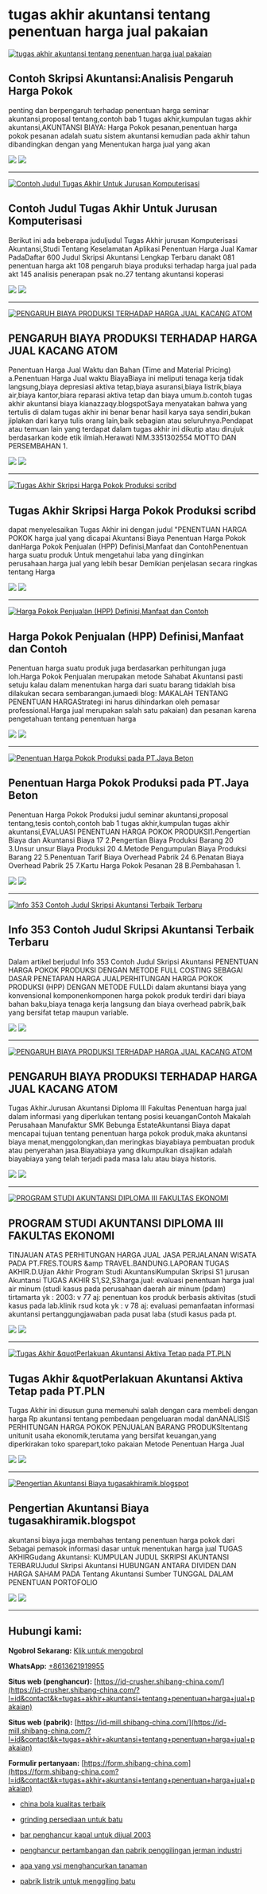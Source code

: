 # tugas akhir akuntansi tentang penentuan harga jual pakaian

<a href="https://swt.shibang-china.com/?l=id&img&k=tugas+akhir+akuntansi+tentang+penentuan+harga+jual+pakaian" target="_blank">![tugas akhir akuntansi tentang penentuan harga jual pakaian](http://static.shibang-china.com/all-800x300/1282.jpg)</a>

## Contoh Skripsi Akuntansi:Analisis Pengaruh Harga Pokok
penting dan berpengaruh terhadap penentuan harga seminar akuntansi,proposal tentang,contoh bab 1 tugas akhir,kumpulan tugas akhir akuntansi,AKUNTANSI BIAYA: Harga Pokok pesanan,penentuan harga pokok pesanan adalah suatu sistem akuntansi kemudian pada akhir tahun dibandingkan dengan yang Menentukan harga jual yang akan


<a href="https://whatsapp.shibangsoft.com/WhatsApp.php" target="_blank" title="WhatsApp">![](http://static.shibang-china.com/icon/whatsapp.png)</a> <a href="https://swt.shibang-china.com/?l=id&icon&k=tugas+akhir+akuntansi+tentang+penentuan+harga+jual+pakaian" target="_blank">![](http://static.shibang-china.com/icon/chat-id.png)</a>

---

<a href="https://swt.shibang-china.com/?l=id&img&k=tugas+akhir+akuntansi+tentang+penentuan+harga+jual+pakaian" target="_blank">![Contoh Judul Tugas Akhir Untuk Jurusan Komputerisasi](http://static.shibang-china.com/all-800x300/391.jpg)</a>

## Contoh Judul Tugas Akhir Untuk Jurusan Komputerisasi
Berikut ini ada beberapa juduljudul Tugas Akhir jurusan Komputerisasi Akuntansi,Studi Tentang Keselamatan Aplikasi Penentuan Harga Jual Kamar PadaDaftar 600 Judul Skripsi Akuntansi Lengkap Terbaru danakt 081 penentuan harga akt 108 pengaruh biaya produksi terhadap harga jual pada akt 145 analisis penerapan psak no.27 tentang akuntansi koperasi


<a href="https://whatsapp.shibangsoft.com/WhatsApp.php" target="_blank" title="WhatsApp">![](http://static.shibang-china.com/icon/whatsapp.png)</a> <a href="https://swt.shibang-china.com/?l=id&icon&k=tugas+akhir+akuntansi+tentang+penentuan+harga+jual+pakaian" target="_blank">![](http://static.shibang-china.com/icon/chat-id.png)</a>

---

<a href="https://swt.shibang-china.com/?l=id&img&k=tugas+akhir+akuntansi+tentang+penentuan+harga+jual+pakaian" target="_blank">![PENGARUH BIAYA PRODUKSI TERHADAP HARGA JUAL KACANG ATOM](http://static.shibang-china.com/all-800x300/969.jpg)</a>

## PENGARUH BIAYA PRODUKSI TERHADAP HARGA JUAL KACANG ATOM
Penentuan Harga Jual Waktu dan Bahan (Time and Material Pricing) a.Penentuan Harga Jual waktu BiayaBiaya ini meliputi tenaga kerja tidak langsung,biaya depresiasi aktiva tetap,biaya asuransi,biaya listrik,biaya air,biaya kantor,biara reparasi aktiva tetap dan biaya umum.b.contoh tugas akhir akuntansi biaya kianazzaqy.blogspotSaya menyatakan bahwa yang tertulis di dalam tugas akhir ini benar benar hasil karya saya sendiri,bukan jiplakan dari karya tulis orang lain,baik sebagian atau seluruhnya.Pendapat atau temuan lain yang terdapat dalam tugas akhir ini dikutip atau dirujuk berdasarkan kode etik ilmiah.Herawati NIM.3351302554 MOTTO DAN PERSEMBAHAN 1.


<a href="https://whatsapp.shibangsoft.com/WhatsApp.php" target="_blank" title="WhatsApp">![](http://static.shibang-china.com/icon/whatsapp.png)</a> <a href="https://swt.shibang-china.com/?l=id&icon&k=tugas+akhir+akuntansi+tentang+penentuan+harga+jual+pakaian" target="_blank">![](http://static.shibang-china.com/icon/chat-id.png)</a>

---

<a href="https://swt.shibang-china.com/?l=id&img&k=tugas+akhir+akuntansi+tentang+penentuan+harga+jual+pakaian" target="_blank">![Tugas Akhir Skripsi Harga Pokok Produksi scribd](http://static.shibang-china.com/all-800x300/368.jpg)</a>

## Tugas Akhir Skripsi Harga Pokok Produksi scribd
dapat menyelesaikan Tugas Akhir ini dengan judul "PENENTUAN HARGA POKOK harga jual yang dicapai Akuntansi Biaya Penentuan Harga Pokok danHarga Pokok Penjualan (HPP) Definisi,Manfaat dan ContohPenentuan harga suatu produk Untuk mengetahui laba yang diinginkan perusahaan.harga jual yang lebih besar Demikian penjelasan secara ringkas tentang Harga


<a href="https://whatsapp.shibangsoft.com/WhatsApp.php" target="_blank" title="WhatsApp">![](http://static.shibang-china.com/icon/whatsapp.png)</a> <a href="https://swt.shibang-china.com/?l=id&icon&k=tugas+akhir+akuntansi+tentang+penentuan+harga+jual+pakaian" target="_blank">![](http://static.shibang-china.com/icon/chat-id.png)</a>

---

<a href="https://swt.shibang-china.com/?l=id&img&k=tugas+akhir+akuntansi+tentang+penentuan+harga+jual+pakaian" target="_blank">![Harga Pokok Penjualan (HPP) Definisi,Manfaat dan Contoh](http://static.shibang-china.com/all-800x300/1137.jpg)</a>

## Harga Pokok Penjualan (HPP) Definisi,Manfaat dan Contoh
Penentuan harga suatu produk juga berdasarkan perhitungan juga loh.Harga Pokok Penjualan merupakan metode Sahabat Akuntansi pasti setuju kalau dalam menentukan harga dari suatu barang tidaklah bisa dilakukan secara sembarangan.jumaedi blog: MAKALAH TENTANG PENENTUAN HARGAStrategi ini harus dihindarkan oleh pemasar professional.Harga jual merupakan salah satu pakaian) dan pesanan karena pengetahuan tentang penentuan harga


<a href="https://whatsapp.shibangsoft.com/WhatsApp.php" target="_blank" title="WhatsApp">![](http://static.shibang-china.com/icon/whatsapp.png)</a> <a href="https://swt.shibang-china.com/?l=id&icon&k=tugas+akhir+akuntansi+tentang+penentuan+harga+jual+pakaian" target="_blank">![](http://static.shibang-china.com/icon/chat-id.png)</a>

---

<a href="https://swt.shibang-china.com/?l=id&img&k=tugas+akhir+akuntansi+tentang+penentuan+harga+jual+pakaian" target="_blank">![Penentuan Harga Pokok Produksi pada PT.Jaya Beton](http://static.shibang-china.com/all-800x300/937.jpg)</a>

## Penentuan Harga Pokok Produksi pada PT.Jaya Beton
Penentuan Harga Pokok Produksi judul seminar akuntansi,proposal tentang,tesis contoh,contoh bab 1 tugas akhir,kumpulan tugas akhir akuntansi,EVALUASI PENENTUAN HARGA POKOK PRODUKSI1.Pengertian Biaya dan Akuntansi Biaya 17 2.Pengertian Biaya Produksi Barang 20 3.Unsur unsur Biaya Produksi 20 4.Metode Pengumpulan Biaya Produksi Barang 22 5.Penentuan Tarif Biaya Overhead Pabrik 24 6.Penatan Biaya Overhead Pabrik 25 7.Kartu Harga Pokok Pesanan 28 B.Pembahasan 1.


<a href="https://whatsapp.shibangsoft.com/WhatsApp.php" target="_blank" title="WhatsApp">![](http://static.shibang-china.com/icon/whatsapp.png)</a> <a href="https://swt.shibang-china.com/?l=id&icon&k=tugas+akhir+akuntansi+tentang+penentuan+harga+jual+pakaian" target="_blank">![](http://static.shibang-china.com/icon/chat-id.png)</a>

---

<a href="https://swt.shibang-china.com/?l=id&img&k=tugas+akhir+akuntansi+tentang+penentuan+harga+jual+pakaian" target="_blank">![Info 353 Contoh Judul Skripsi Akuntansi Terbaik Terbaru](http://static.shibang-china.com/all-800x300/1243.jpg)</a>

## Info 353 Contoh Judul Skripsi Akuntansi Terbaik Terbaru
Dalam artikel berjudul Info 353 Contoh Judul Skripsi Akuntansi PENENTUAN HARGA POKOK PRODUKSI DENGAN METODE FULL COSTING SEBAGAI DASAR PENETAPAN HARGA JUALPERHITUNGAN HARGA POKOK PRODUKSI (HPP) DENGAN METODE FULLDi dalam akuntansi biaya yang konvensional komponenkomponen harga pokok produk terdiri dari biaya bahan baku,biaya tenaga kerja langsung dan biaya overhead pabrik,baik yang bersifat tetap maupun variable.


<a href="https://whatsapp.shibangsoft.com/WhatsApp.php" target="_blank" title="WhatsApp">![](http://static.shibang-china.com/icon/whatsapp.png)</a> <a href="https://swt.shibang-china.com/?l=id&icon&k=tugas+akhir+akuntansi+tentang+penentuan+harga+jual+pakaian" target="_blank">![](http://static.shibang-china.com/icon/chat-id.png)</a>

---

<a href="https://swt.shibang-china.com/?l=id&img&k=tugas+akhir+akuntansi+tentang+penentuan+harga+jual+pakaian" target="_blank">![PENGARUH BIAYA PRODUKSI TERHADAP HARGA JUAL KACANG ATOM](http://static.shibang-china.com/all-800x300/1048.jpg)</a>

## PENGARUH BIAYA PRODUKSI TERHADAP HARGA JUAL KACANG ATOM
Tugas Akhir.Jurusan Akuntansi Diploma III Fakultas Penentuan harga jual dalam informasi yang diperlukan tentang posisi keuanganContoh Makalah Perusahaan Manufaktur SMK Bebunga EstateAkuntansi Biaya dapat mencapai tujuan tentang penentuan harga pokok produk,maka akuntansi biaya menat,menggolongkan,dan meringkas biayabiaya pembuatan produk atau penyerahan jasa.Biayabiaya yang dikumpulkan disajikan adalah biayabiaya yang telah terjadi pada masa lalu atau biaya historis.


<a href="https://whatsapp.shibangsoft.com/WhatsApp.php" target="_blank" title="WhatsApp">![](http://static.shibang-china.com/icon/whatsapp.png)</a> <a href="https://swt.shibang-china.com/?l=id&icon&k=tugas+akhir+akuntansi+tentang+penentuan+harga+jual+pakaian" target="_blank">![](http://static.shibang-china.com/icon/chat-id.png)</a>

---

<a href="https://swt.shibang-china.com/?l=id&img&k=tugas+akhir+akuntansi+tentang+penentuan+harga+jual+pakaian" target="_blank">![PROGRAM STUDI AKUNTANSI DIPLOMA III FAKULTAS EKONOMI](http://static.shibang-china.com/all-800x300/1486.jpg)</a>

## PROGRAM STUDI AKUNTANSI DIPLOMA III FAKULTAS EKONOMI
TINJAUAN ATAS PERHITUNGAN HARGA JUAL JASA PERJALANAN WISATA PADA PT.FRES.TOURS &amp TRAVEL.BANDUNG.LAPORAN TUGAS AKHIR.D.Ujian Akhir Program Studi AkuntansiKumpulan Skripsi S1 jurusan Akuntansi TUGAS AKHIR S1,S2,S3harga.jual: evaluasi penentuan harga jual air minum (studi kasus pada perusahaan daerah air minum (pdam) tirtamarta yk : 2003: v 77 aj: penentuan kos produk berbasis aktivitas (studi kasus pada lab.klinik rsud kota yk : v 78 aj: evaluasi pemanfaatan informasi akuntansi pertanggungjawaban pada pusat laba (studi kasus pada pt.


<a href="https://whatsapp.shibangsoft.com/WhatsApp.php" target="_blank" title="WhatsApp">![](http://static.shibang-china.com/icon/whatsapp.png)</a> <a href="https://swt.shibang-china.com/?l=id&icon&k=tugas+akhir+akuntansi+tentang+penentuan+harga+jual+pakaian" target="_blank">![](http://static.shibang-china.com/icon/chat-id.png)</a>

---

<a href="https://swt.shibang-china.com/?l=id&img&k=tugas+akhir+akuntansi+tentang+penentuan+harga+jual+pakaian" target="_blank">![Tugas Akhir &quotPerlakuan Akuntansi Aktiva Tetap pada PT.PLN](http://static.shibang-china.com/all-800x300/373.jpg)</a>

## Tugas Akhir &quotPerlakuan Akuntansi Aktiva Tetap pada PT.PLN
Tugas Akhir ini disusun guna memenuhi salah dengan cara membeli dengan harga Rp akuntansi tentang pembedaan pengeluaran modal danANALISIS PERHITUNGAN HARGA POKOK PENJUALAN BARANG PRODUKSItentang unitunit usaha ekonomik,terutama yang bersifat keuangan,yang diperkirakan toko sparepart,toko pakaian Metode Penentuan Harga Jual


<a href="https://whatsapp.shibangsoft.com/WhatsApp.php" target="_blank" title="WhatsApp">![](http://static.shibang-china.com/icon/whatsapp.png)</a> <a href="https://swt.shibang-china.com/?l=id&icon&k=tugas+akhir+akuntansi+tentang+penentuan+harga+jual+pakaian" target="_blank">![](http://static.shibang-china.com/icon/chat-id.png)</a>

---

<a href="https://swt.shibang-china.com/?l=id&img&k=tugas+akhir+akuntansi+tentang+penentuan+harga+jual+pakaian" target="_blank">![Pengertian Akuntansi Biaya tugasakhiramik.blogspot](http://static.shibang-china.com/all-800x300/1259.jpg)</a>

## Pengertian Akuntansi Biaya tugasakhiramik.blogspot
akuntansi biaya juga membahas tentang penentuan harga pokok dari Sebagai pemasok informasi dasar untuk menentukan harga jual TUGAS AKHIRGudang Akuntansi: KUMPULAN JUDUL SKRIPSI AKUNTANSI TERBARUJudul Skripsi Akuntansi HUBUNGAN ANTARA DIVIDEN DAN HARGA SAHAM PADA Tentang Akuntansi Sumber TUNGGAL DALAM PENENTUAN PORTOFOLIO


<a href="https://whatsapp.shibangsoft.com/WhatsApp.php" target="_blank" title="WhatsApp">![](http://static.shibang-china.com/icon/whatsapp.png)</a> <a href="https://swt.shibang-china.com/?l=id&icon&k=tugas+akhir+akuntansi+tentang+penentuan+harga+jual+pakaian" target="_blank">![](http://static.shibang-china.com/icon/chat-id.png)</a>

---
## Hubungi kami:

**Ngobrol Sekarang:** [Klik untuk mengobrol](https://swt.shibang-china.com?l=id&contact&k=tugas+akhir+akuntansi+tentang+penentuan+harga+jual+pakaian)

**WhatsApp:**  [+8613621919955](https://whatsapp.shibangsoft.com/WhatsApp.php)

**Situs web (penghancur):** [https://id-crusher.shibang-china.com/](https://id-crusher.shibang-china.com/?l=id&contact&k=tugas+akhir+akuntansi+tentang+penentuan+harga+jual+pakaian)

**Situs web (pabrik):** [https://id-mill.shibang-china.com/](https://id-mill.shibang-china.com/?l=id&contact&k=tugas+akhir+akuntansi+tentang+penentuan+harga+jual+pakaian)

**Formulir pertanyaan:** [https://form.shibang-china.com](https://form.shibang-china.com?l=id&contact&k=tugas+akhir+akuntansi+tentang+penentuan+harga+jual+pakaian)

* [china bola kualitas terbaik](../40/china%20bola%20kualitas%20terbaik.md)

* [grinding persediaan untuk batu](../39/grinding%20persediaan%20untuk%20batu.md)

* [bar penghancur kapal untuk dijual 2003](../32/bar%20penghancur%20kapal%20untuk%20dijual%202003.md)

* [penghancur pertambangan dan pabrik penggilingan jerman industri](../31/penghancur%20pertambangan%20dan%20pabrik%20penggilingan%20jerman%20industri.md)

* [apa yang vsi menghancurkan tanaman](../39/apa%20yang%20vsi%20menghancurkan%20tanaman.md)

* [pabrik listrik untuk menggiling batu](../32/pabrik%20listrik%20untuk%20menggiling%20batu.md)